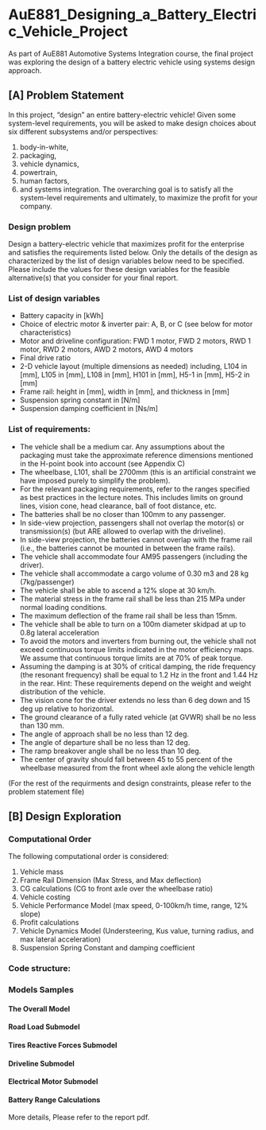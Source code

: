 # AuE881_Designing_a_Battery_Electric_Vehicle_Project
As part of AuE881 Automotive Systems Integration course, the final project was exploring the design of a battery electric vehicle using systems design approach.

## [A] Problem Statement
In this project, “design” an entire battery-electric vehicle! Given some system-level requirements, you will be asked to make design choices about six different subsystems and/or perspectives:
1. body-in-white,
2. packaging,
3. vehicle dynamics,
4. powertrain,
5. human factors,
6. and systems integration.
The overarching goal is to satisfy all the system-level requirements and ultimately, to maximize the profit for your company.

### Design problem
Design a battery-electric vehicle that maximizes profit for the enterprise and satisfies the requirements listed below. Only the details of the design as characterized by the list of design variables below need to be specified. Please include the values for these design variables for the feasible alternative(s) that you consider for your final report.

### List of design variables
* Battery capacity in [kWh]
* Choice of electric motor & inverter pair: A, B, or C (see below for motor characteristics)
* Motor and driveline configuration: FWD 1 motor, FWD 2 motors, RWD 1 motor, RWD 2 motors, AWD 2 motors, AWD 4 motors
* Final drive ratio
* 2-D vehicle layout (multiple dimensions as needed) including, L104 in [mm], L105 in [mm], L108 in [mm], H101 in [mm], H5-1 in [mm], H5-2 in [mm]
* Frame rail: height in [mm], width in [mm], and thickness in [mm]
* Suspension spring constant in [N/m]
* Suspension damping coefficient in [Ns/m]

### List of requirements:
* The vehicle shall be a medium car. Any assumptions about the packaging must take the approximate reference dimensions mentioned in the H-point book into account (see
Appendix C)
* The wheelbase, L101, shall be 2700mm (this is an artificial constraint we have imposed purely to simplify the problem).
* For the relevant packaging requirements, refer to the ranges specified as best practices in the lecture notes. This includes limits on ground lines, vision cone, head clearance, ball of foot distance, etc.
* The batteries shall be no closer than 100mm to any passenger.
* In side-view projection, passengers shall not overlap the motor(s) or transmission(s) (but ARE allowed to overlap with the driveline).
* In side-view projection, the batteries cannot overlap with the frame rail (i.e., the batteries cannot be mounted in between the frame rails).
* The vehicle shall accommodate four AM95 passengers (including the driver).
* The vehicle shall accommodate a cargo volume of 0.30 m3 and 28 kg (7kg/passenger)
* The vehicle shall be able to ascend a 12% slope at 30 km/h.
* The material stress in the frame rail shall be less than 215 MPa under normal loading conditions.
* The maximum deflection of the frame rail shall be less than 15mm.
* The vehicle shall be able to turn on a 100m diameter skidpad at up to 0.8g lateral acceleration
* To avoid the motors and inverters from burning out, the vehicle shall not exceed continuous torque limits indicated in the motor efficiency maps. We assume that continuous torque limits are at 70% of peak torque.
* Assuming the damping is at 30% of critical damping, the ride frequency (the resonant frequency) shall be equal to 1.2 Hz in the front and 1.44 Hz in the rear. Hint: These requirements depend on the weight and weight distribution of the vehicle.
* The vision cone for the driver extends no less than 6 deg down and 15 deg up relative to horizontal.
* The ground clearance of a fully rated vehicle (at GVWR) shall be no less than 130 mm.
* The angle of approach shall be no less than 12 deg.
* The angle of departure shall be no less than 12 deg.
* The ramp breakover angle shall be no less than 10 deg.
* The center of gravity should fall between 45 to 55 percent of the wheelbase measured from the front wheel axle along the vehicle length

(For the rest of the requirments and design constraints, please refer to the problem statement file)

## [B] Design Exploration
### Computational Order
The following computational order is considered:
1.	Vehicle mass
2.	Frame Rail Dimension (Max Stress, and Max deflection)
3.	CG calculations (CG to front axle over the wheelbase ratio)
4.	Vehicle costing
5.	Vehicle Performance Model (max speed, 0-100km/h time, range, 12% slope)
6.	Profit calculations
7.	Vehicle Dynamics Model (Understeering, Kus value, turning radius, and max lateral acceleration)
8.	Suspension Spring Constant and damping coefficient

### Code structure:


### Models Samples
#### The Overall Model

#### Road Load Submodel

#### Tires Reactive Forces Submodel

#### Driveline Submodel

#### Electrical Motor Submodel

#### Battery Range Calculations

More details, Please refer to the report pdf.

